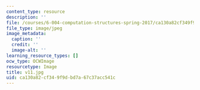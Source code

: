 ```yaml
---
content_type: resource
description: ''
file: /courses/6-004-computation-structures-spring-2017/ca130a82cf349f9dbd7a67c37acc541c_v11.jpg
file_type: image/jpeg
image_metadata:
  caption: ''
  credit: ''
  image-alt: ''
learning_resource_types: []
ocw_type: OCWImage
resourcetype: Image
title: v11.jpg
uid: ca130a82-cf34-9f9d-bd7a-67c37acc541c
---
```

